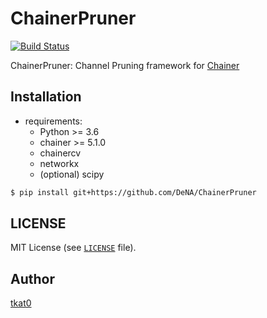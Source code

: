 # ChainerPruner

[![Build Status](https://travis-ci.org/DeNA/ChainerPruner.svg?branch=master)](https://travis-ci.org/DeNA/ChainerPruner)

ChainerPruner: Channel Pruning framework for [Chainer](https://github.com/chainer/chainer)

## Installation

- requirements:
    - Python >= 3.6
    - chainer >= 5.1.0
    - chainercv
    - networkx
    - (optional) scipy

```bash
$ pip install git+https://github.com/DeNA/ChainerPruner
```

## LICENSE

MIT License (see [`LICENSE`](https://github.com/DeNA/ChainerPruner/blob/master/LICENSE) file).

## Author

[tkat0](https://github.com/tkat0/)
